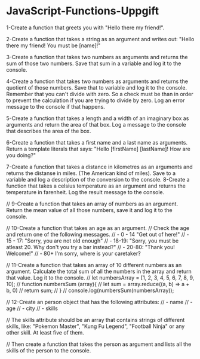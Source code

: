 # JavaScript-Functions-Uppgift

 1-Create a function that greets you with "Hello there my friend!".

 2-Create a function that takes a string as an argument and writes out: "Hello there my friend! You must be [name]!"

 3-Create a function that takes two numbers as arguments and returns the sum of those two numbers. Save that sum in a variable and log it to the console.

 4-Create a function that takes two numbers as arguments and returns the quotient of those numbers. Save that to variable and log it to the console. Remember that you can't divide with zero. So a check must be than in order to prevent the calculation if you are trying to divide by zero. Log an error message to the console if that happens.

 5-Create a function that takes a length and a width of an imaginary box as arguments and return the area of that box. Log a message to the console that describes the area of the box.

6-Create a function that takes a first name and a last name as arguments. Return a template literals that says: "Hello [firstName] [lastName]! How are you doing?"

 7-Create a function that takes a distance in kilometres as an arguments and returns the distanse in miles. (The American kind of miles). Save to a variable and log a description of the conversion to the console.
 8-Create a function that takes a celsius temperature as an argument and returns the temperature in farenheit. Log the result message to the console.



// 9-Create a function that takes an array of numbers as an argument. Return the mean value of all those numbers, save it and log it to the console.


// 10-Create a function that takes an age as an argument.
// Check the age and return one of the following messages.
// - 0 - 14 "Get out of here!"
// - 15 - 17: "Sorry, you are not old enough"
// - 18-19: "Sorry, you must be atleast 20. Why don't you try a bar instead?"
// - 20-80: "Thank you! Welcome!"
// - 80+ I'm sorry, where is your caretaker?



// 11-Create a function that takes an array of 10 different numbers as an argument. Calculate the total sum of all the numbers in the array and return that value. Log it to the console.
// let numbersArray = [1, 2, 3, 4, 5, 6, 7, 8, 9, 10];
// function numbersSum (array){
//     let sum = array.reduce((a, b) => a + b, 0)
//     return sum;
// }
// console.log(numbersSum(numbersArray));



// 12-Create an person object that has the following attributes:
// - name
// - age
// - city
// - skills

// The skills attribute should be an array that contains strings of different skills, like: "Pokemon Master", "Kung Fu Legend", "Football Ninja" or any other skill. At least five of them.

// Then create a function that takes the person as argument and lists all the skills of the person to the console.

